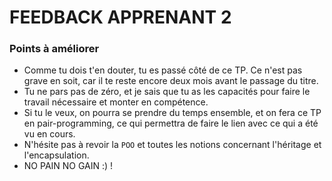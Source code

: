 # FEEDBACK APPRENANT 2

### Points à améliorer

- Comme tu dois t'en douter, tu es passé côté de ce TP. Ce n'est pas grave en soit, car il te reste encore deux mois avant le passage du titre.
- Tu ne pars pas de zéro, et je sais que tu as les capacités pour faire le travail nécessaire et monter en compétence.
- Si tu le veux, on pourra se prendre du temps ensemble, et on fera ce TP en pair-programming, ce qui permettra de faire le lien avec ce qui a été vu en cours.
- N'hésite pas à revoir la `POO` et toutes les notions concernant l'héritage et l'encapsulation.
- NO PAIN NO GAIN :) !
